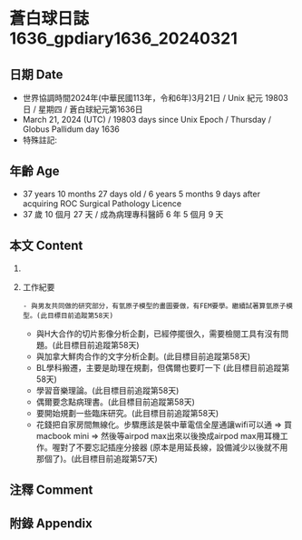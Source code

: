 [_metadata_:encoding]: - "utf-8"
[_metadata_:language]: - "zh-Hant-TW"
[_metadata_:fileformat]: - "markdown"
[_metadata_:MIME_type]: - "text/plain"
[_metadata_:markdown_version]: - "commonmark version 0.30"
[_metadata_:markdown_spec]: - "https://spec.commonmark.org/0.30/"

# 蒼白球日誌1636_gpdiary1636_20240321 #

## 日期 Date ##

* 世界協調時間2024年(中華民國113年，令和6年)3月21日 / Unix 紀元 19803 日 / 星期四 / 蒼白球紀元第1636日
* March 21, 2024 (UTC) / 19803 days since Unix Epoch / Thursday / Globus Pallidum day 1636
* 特殊註記:

## 年齡 Age ##

* 37 years 10 months 27 days old / 6 years 5 months 9 days after acquiring ROC Surgical Pathology Licence
* 37 歲 10 個月 27 天 / 成為病理專科醫師 6 年 5 個月 9 天

## 本文 Content ##

1. 

    
2. 工作紀要

       - 與男友共同做的研究部分，有氫原子模型的畫圖要做，有FEM要學。繼續試著算氫原子模型。(此目標目前追蹤第58天)
   - 與H大合作的切片影像分析企劃，已經停擺很久，需要檢閱工具有沒有問題。(此目標目前追蹤第58天)
   - 與加拿大鮮肉合作的文字分析企劃。(此目標目前追蹤第58天)
   - BL學科搬遷，主要是助理在規劃，但偶爾也要盯一下 (此目標目前追蹤第58天)
   - 學習音樂理論。(此目標目前追蹤第58天)
   - 偶爾要念點病理書。(此目標目前追蹤第58天)
   - 要開始規劃一些臨床研究。(此目標目前追蹤第58天)
   - 花錢把自家房間無線化。步驟應該是裝中華電信全屋通讓wifi可以通 => 買macbook mini => 然後等airpod max出來以後換成airpod max用耳機工作。喔對了不要忘記插座分接器 (原本是用延長線，設備減少以後就不用那個了)。(此目標目前追蹤第57天)


## 注釋 Comment ##


## 附錄 Appendix ##

